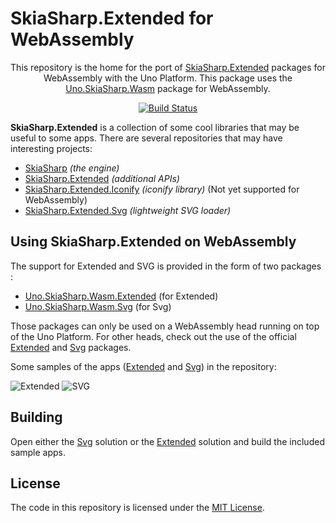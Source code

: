 <h1 align:"center">SkiaSharp.Extended for WebAssembly</h1>

<p align="center">
This repository is the home for the port of <a href="https://github.com/mono/SkiaSharp.Extended">SkiaSharp.Extended</a> packages for WebAssembly with the Uno Platform. This package uses the <a href="https://www.nuget.org/packages/Uno. SkiaSharp.Wasm">Uno.SkiaSharp.Wasm</a> package for WebAssembly.
</p>

<p align="center">
 <a href="https://uno-platform.visualstudio.com/Uno%20Platform/_build/latest?definitionId=62&branchName=uno">
  <img src="https://uno-platform.visualstudio.com/Uno%20Platform/_apis/build/status/Uno%20Platform/Uno.SkiaSharp.Extended?branchName=uno" alt="Build Status"/>
 </a>
</p>


**SkiaSharp.Extended** is a collection of some cool libraries that may be
useful to some apps. There are several repositories that may have
interesting projects:

 - [SkiaSharp][skiasharp] _(the engine)_
 - [SkiaSharp.Extended][extended] _(additional APIs)_
 - [SkiaSharp.Extended.Iconify][iconify] _(iconify library)_ (Not yet supported for WebAssembly)
 - [SkiaSharp.Extended.Svg][svg] _(lightweight SVG loader)_

## Using SkiaSharp.Extended on WebAssembly

The support for Extended and SVG is provided in the form of two packages :

- [Uno.SkiaSharp.Wasm.Extended](https://www.nuget.org/packages/Uno.SkiaSharp.Wasm.Extended) (for Extended)
- [Uno.SkiaSharp.Wasm.Svg](https://www.nuget.org/packages/Uno.SkiaSharp.Wasm.Svg) (for Svg)

Those packages can only be used on a WebAssembly head running on top of the Uno Platform. For other heads, check out the use of the official [Extended](https://www.nuget.org/packages/SkiaSharp.Extended/) and [Svg](https://www.nuget.org/packages/SkiaSharp.Svg/) packages.

Some samples of the apps ([Extended](https://github.com/unoplatform/Uno.SkiaSharp.Extended/blob/uno/SkiaSharp.Extended/SkiaSharpUnoDemo/SkiaSharpUnoDemo.Shared/MainPage.xaml) and [Svg](https://github.com/unoplatform/Uno.SkiaSharp.Extended/blob/uno/SkiaSharp.Extended.Svg/SkiaSharpUnoDemo/SkiaSharpUnoDemo.Shared/MainPage.xaml.cs)) in the repository:

![Extended](images/20190718-skia-extended.gif)
![SVG](images/20190718-skia-svg.gif)

## Building 

Open either the [Svg](https://github.com/unoplatform/Uno.SkiaSharp.Extended/tree/uno/SkiaSharp.Extended.Svg) solution or the [Extended](https://github.com/unoplatform/Uno.SkiaSharp.Extended/tree/uno/SkiaSharp.Extended) solution and build the included sample apps.

## License

The code in this repository is licensed under the [MIT License][license].

[license]: https://github.com/mono/SkiaSharp.Extended/blob/master/LICENSE
[netcore]: https://www.microsoft.com/net/core

[skiasharp]: https://github.com/mono/SkiaSharp
[extended]: https://github.com/mono/SkiaSharp.Extended/tree/master/SkiaSharp.Extended
[iconify]: https://github.com/mono/SkiaSharp.Extended/tree/master/SkiaSharp.Extended.Iconify
[svg]: https://github.com/mono/SkiaSharp.Extended/tree/master/SkiaSharp.Extended.Svg
